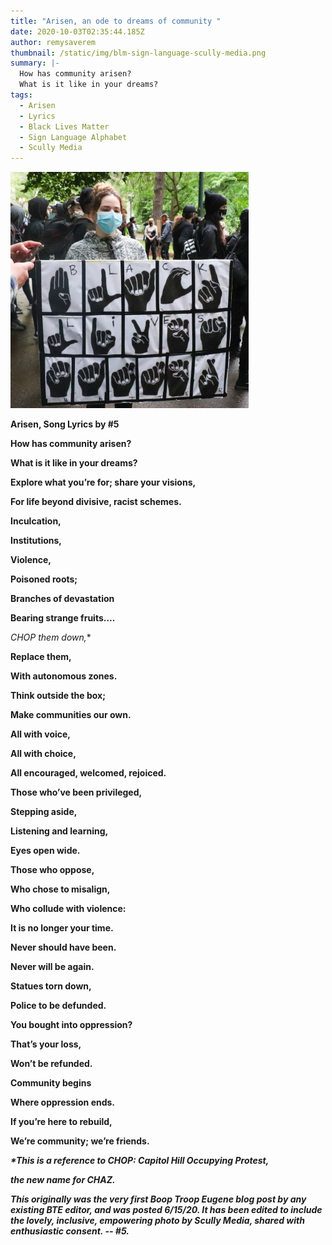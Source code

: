 ```yaml
---
title: "Arisen, an ode to dreams of community "
date: 2020-10-03T02:35:44.185Z
author: remysaverem
thumbnail: /static/img/blm-sign-language-scully-media.png
summary: |-
  How has community arisen? 
  What is it like in your dreams?
tags:
  - Arisen
  - Lyrics
  - Black Lives Matter
  - Sign Language Alphabet
  - Scully Media
---
```

<!--StartFragment-->

![](/static/img/blm-sign-language-scully-media.png)

**Arisen, Song Lyrics by #5**

**How has community arisen?**

**What is it like in your dreams?**

**Explore what you’re for; share your visions,**

**For life beyond divisive, racist schemes.**

**Inculcation,**

**Institutions,**

**Violence,**

**Poisoned roots;**

**Branches of devastation**

**Bearing strange fruits….**

**CHOP* them down,**

**Replace them,**

**With autonomous zones.**

**Think outside the box;**

**Make communities our own.**

**All with voice,**

**All with choice,**

**All encouraged, welcomed, rejoiced.**

**Those who’ve been privileged,**

**Stepping aside,**

**Listening and learning,**

**Eyes open wide.**

**Those who oppose,**

**Who chose to misalign,**

**Who collude with violence:**

**It is no longer your time.**

**Never should have been.**

**Never will be again.**

**Statues torn down,**

**Police to be defunded.**

**You bought into oppression?**

**That’s your loss,**

**Won’t be refunded.**

**Community begins**

**Where oppression ends.**

**If you’re here to rebuild,**

**We’re community; we’re friends.**

***\*This is a reference to CHOP: Capitol Hill Occupying Protest,***

***the new name for CHAZ.***

***This originally was the very first Boop Troop Eugene blog post by any existing BTE editor, and was posted 6/15/20. It has been edited to include the lovely, inclusive, empowering photo by Scully Media, shared with enthusiastic consent. -- #5.***

<!--EndFragment-->